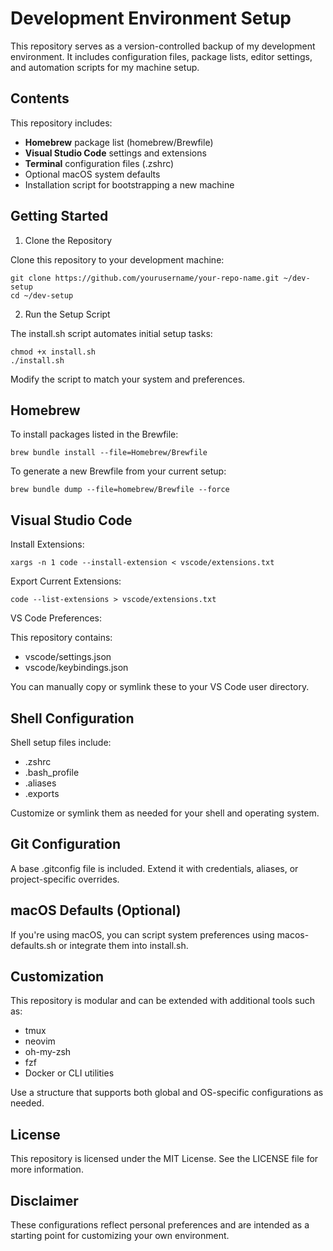 # Development Environment Setup

This repository serves as a version-controlled backup of my development environment. It includes configuration files, package lists, editor settings, and automation scripts for my machine setup.
## Contents

This repository includes:

- **Homebrew** package list (homebrew/Brewfile)
- **Visual Studio Code** settings and extensions
- **Terminal** configuration files (.zshrc)
- Optional macOS system defaults
- Installation script for bootstrapping a new machine

## Getting Started

1. Clone the Repository

Clone this repository to your development machine:

    git clone https://github.com/yourusername/your-repo-name.git ~/dev-setup
    cd ~/dev-setup

2. Run the Setup Script

The install.sh script automates initial setup tasks:

    chmod +x install.sh
    ./install.sh

Modify the script to match your system and preferences.

## Homebrew

To install packages listed in the Brewfile:

    brew bundle install --file=Homebrew/Brewfile

To generate a new Brewfile from your current setup:

    brew bundle dump --file=homebrew/Brewfile --force

## Visual Studio Code

Install Extensions:

    xargs -n 1 code --install-extension < vscode/extensions.txt

Export Current Extensions:

    code --list-extensions > vscode/extensions.txt

VS Code Preferences:

This repository contains:
- vscode/settings.json
- vscode/keybindings.json

You can manually copy or symlink these to your VS Code user directory.

## Shell Configuration

Shell setup files include:
- .zshrc
- .bash_profile
- .aliases
- .exports

Customize or symlink them as needed for your shell and operating system.

## Git Configuration

A base .gitconfig file is included. Extend it with credentials, aliases, or project-specific overrides.

## macOS Defaults (Optional)

If you're using macOS, you can script system preferences using macos-defaults.sh or integrate them into install.sh.

## Customization

This repository is modular and can be extended with additional tools such as:
- tmux
- neovim
- oh-my-zsh
- fzf
- Docker or CLI utilities

Use a structure that supports both global and OS-specific configurations as needed.

## License

This repository is licensed under the MIT License. See the LICENSE file for more information.

## Disclaimer

These configurations reflect personal preferences and are intended as a starting point for customizing your own environment.
